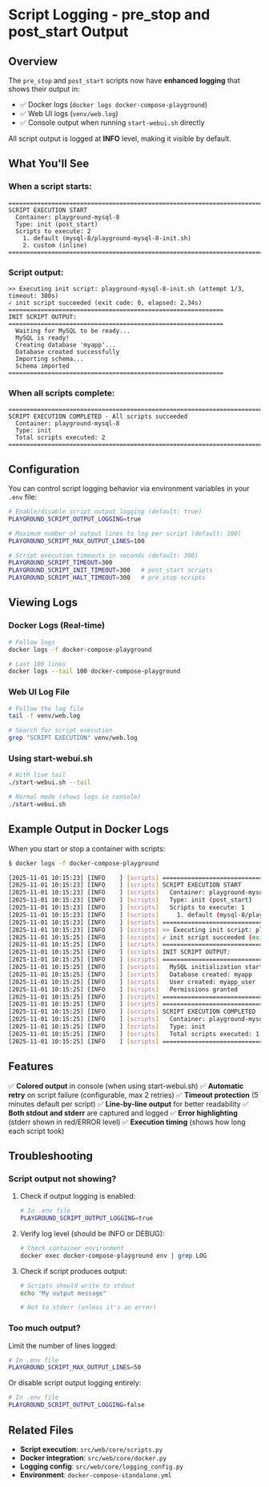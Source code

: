 # Script Logging - pre_stop and post_start Output

## Overview

The `pre_stop` and `post_start` scripts now have **enhanced logging** that shows their output in:
- ✅ Docker logs (`docker logs docker-compose-playground`)
- ✅ Web UI logs (`venv/web.log`)
- ✅ Console output when running `start-webui.sh` directly

All script output is logged at **INFO** level, making it visible by default.

## What You'll See

### When a script starts:
```
================================================================================
SCRIPT EXECUTION START
  Container: playground-mysql-8
  Type: init (post_start)
  Scripts to execute: 2
    1. default (mysql-8/playground-mysql-8-init.sh)
    2. custom (inline)
================================================================================
```

### Script output:
```
>> Executing init script: playground-mysql-8-init.sh (attempt 1/3, timeout: 300s)
✓ init script succeeded (exit code: 0, elapsed: 2.34s)
============================================================
INIT SCRIPT OUTPUT:
============================================================
  Waiting for MySQL to be ready...
  MySQL is ready!
  Creating database 'myapp'...
  Database created successfully
  Importing schema...
  Schema imported
============================================================
```

### When all scripts complete:
```
================================================================================
SCRIPT EXECUTION COMPLETED - All scripts succeeded
  Container: playground-mysql-8
  Type: init
  Total scripts executed: 2
================================================================================
```

## Configuration

You can control script logging behavior via environment variables in your `.env` file:

```bash
# Enable/disable script output logging (default: true)
PLAYGROUND_SCRIPT_OUTPUT_LOGGING=true

# Maximum number of output lines to log per script (default: 100)
PLAYGROUND_SCRIPT_MAX_OUTPUT_LINES=100

# Script execution timeouts in seconds (default: 300)
PLAYGROUND_SCRIPT_TIMEOUT=300
PLAYGROUND_SCRIPT_INIT_TIMEOUT=300   # post_start scripts
PLAYGROUND_SCRIPT_HALT_TIMEOUT=300   # pre_stop scripts
```

## Viewing Logs

### Docker Logs (Real-time)
```bash
# Follow logs
docker logs -f docker-compose-playground

# Last 100 lines
docker logs --tail 100 docker-compose-playground
```

### Web UI Log File
```bash
# Follow the log file
tail -f venv/web.log

# Search for script execution
grep "SCRIPT EXECUTION" venv/web.log
```

### Using start-webui.sh
```bash
# With live tail
./start-webui.sh --tail

# Normal mode (shows logs in console)
./start-webui.sh
```

## Example Output in Docker Logs

When you start or stop a container with scripts:

```bash
$ docker logs -f docker-compose-playground

[2025-11-01 10:15:23] [INFO    ] [scripts] ================================================================================
[2025-11-01 10:15:23] [INFO    ] [scripts] SCRIPT EXECUTION START
[2025-11-01 10:15:23] [INFO    ] [scripts]   Container: playground-mysql-8
[2025-11-01 10:15:23] [INFO    ] [scripts]   Type: init (post_start)
[2025-11-01 10:15:23] [INFO    ] [scripts]   Scripts to execute: 1
[2025-11-01 10:15:23] [INFO    ] [scripts]     1. default (mysql-8/playground-mysql-8-init.sh)
[2025-11-01 10:15:23] [INFO    ] [scripts] ================================================================================
[2025-11-01 10:15:23] [INFO    ] [scripts] >> Executing init script: playground-mysql-8-init.sh (attempt 1/3, timeout: 300s)
[2025-11-01 10:15:25] [INFO    ] [scripts] ✓ init script succeeded (exit code: 0, elapsed: 2.15s)
[2025-11-01 10:15:25] [INFO    ] [scripts] ============================================================
[2025-11-01 10:15:25] [INFO    ] [scripts] INIT SCRIPT OUTPUT:
[2025-11-01 10:15:25] [INFO    ] [scripts] ============================================================
[2025-11-01 10:15:25] [INFO    ] [scripts]   MySQL initialization started
[2025-11-01 10:15:25] [INFO    ] [scripts]   Database created: myapp
[2025-11-01 10:15:25] [INFO    ] [scripts]   User created: myapp_user
[2025-11-01 10:15:25] [INFO    ] [scripts]   Permissions granted
[2025-11-01 10:15:25] [INFO    ] [scripts] ============================================================
[2025-11-01 10:15:25] [INFO    ] [scripts] ================================================================================
[2025-11-01 10:15:25] [INFO    ] [scripts] SCRIPT EXECUTION COMPLETED - All scripts succeeded
[2025-11-01 10:15:25] [INFO    ] [scripts]   Container: playground-mysql-8
[2025-11-01 10:15:25] [INFO    ] [scripts]   Type: init
[2025-11-01 10:15:25] [INFO    ] [scripts]   Total scripts executed: 1
[2025-11-01 10:15:25] [INFO    ] [scripts] ================================================================================
```

## Features

✅ **Colored output** in console (when using start-webui.sh)
✅ **Automatic retry** on script failure (configurable, max 2 retries)
✅ **Timeout protection** (5 minutes default per script)
✅ **Line-by-line output** for better readability
✅ **Both stdout and stderr** are captured and logged
✅ **Error highlighting** (stderr shown in red/ERROR level)
✅ **Execution timing** (shows how long each script took)

## Troubleshooting

### Script output not showing?

1. Check if output logging is enabled:
   ```bash
   # In .env file
   PLAYGROUND_SCRIPT_OUTPUT_LOGGING=true
   ```

2. Verify log level (should be INFO or DEBUG):
   ```bash
   # Check container environment
   docker exec docker-compose-playground env | grep LOG
   ```

3. Check if script produces output:
   ```bash
   # Scripts should write to stdout
   echo "My output message"

   # Not to stderr (unless it's an error)
   ```

### Too much output?

Limit the number of lines logged:
```bash
# In .env file
PLAYGROUND_SCRIPT_MAX_OUTPUT_LINES=50
```

Or disable script output logging entirely:
```bash
# In .env file
PLAYGROUND_SCRIPT_OUTPUT_LOGGING=false
```

## Related Files

- **Script execution**: `src/web/core/scripts.py`
- **Docker integration**: `src/web/core/docker.py`
- **Logging config**: `src/web/core/logging_config.py`
- **Environment**: `docker-compose-standalone.yml`
